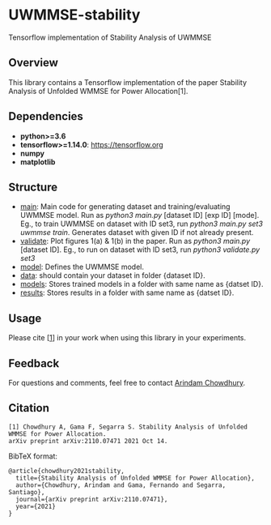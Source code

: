 # UWMMSE-stability
Tensorflow implementation of Stability Analysis of UWMMSE

## Overview
This library contains a Tensorflow implementation of the paper Stability Analysis of Unfolded WMMSE for Power Allocation[1].
## Dependencies

* **python>=3.6**
* **tensorflow>=1.14.0**: https://tensorflow.org
* **numpy**
* **matplotlib**

## Structure
* [main](https://github.com/ArCho48/stability-UWMMSE/blob/main/main.py): Main code for generating dataset and training/evaluating UWMMSE model. Run as *python3 main.py* \[dataset ID\] \[exp ID\] \[mode\]. Eg., to train UWMMSE on dataset with ID set3, run *python3 main.py set3 uwmmse train*. Generates dataset with given ID if not already present.
* [validate](https://github.com/ArCho48/stability-UWMMSE/blob/main/validate.py): Plot figures 1(a) \& 1(b) in the paper. Run as *python3 main.py* \[dataset ID\]. Eg., to run on dataset with ID set3, run *python3 validate.py set3*
* [model](https://github.com/ArCho48/stability-UWMMSE/blob/main/model.py): Defines the UWMMSE model.
* [data](https://github.com/ArCho48/stability-UWMMSE/blob/main/data): should contain your dataset in folder {dataset ID}. 
* [models](https://github.com/ArCho48/stability-UWMMSE/blob/main/models): Stores trained models in a folder with same name as {datset ID}.
* [results](https://github.com/ArCho48/stability-UWMMSE/blob/main/results): Stores results in a folder with same name as {datset ID}.

## Usage


Please cite [[1](#citation)] in your work when using this library in your experiments.

## Feedback
For questions and comments, feel free to contact [Arindam Chowdhury](mailto:arindam.chowdhury@rice.edu).

## Citation
```
[1] Chowdhury A, Gama F, Segarra S. Stability Analysis of Unfolded WMMSE for Power Allocation. 
arXiv preprint arXiv:2110.07471 2021 Oct 14.
```

BibTeX format:
```
@article{chowdhury2021stability,
  title={Stability Analysis of Unfolded WMMSE for Power Allocation},
  author={Chowdhury, Arindam and Gama, Fernando and Segarra, Santiago},
  journal={arXiv preprint arXiv:2110.07471},
  year={2021}
}



```
